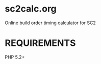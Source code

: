 sc2calc.org
===========

Online build order timing calculator for SC2

REQUIREMENTS
============

PHP 5.2+
